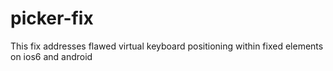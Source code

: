 picker-fix
==========

This fix addresses flawed virtual keyboard positioning within fixed elements on ios6 and android 
